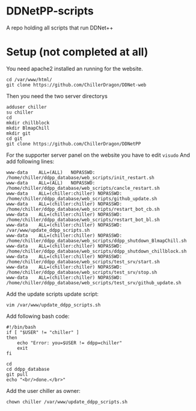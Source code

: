 # DDNetPP-scripts
A repo holding all scripts that run DDNet++

# Setup (not completed at all)

You need apache2 installed an running for the website.
```
cd /var/www/html/
git clone https://github.com/ChillerDragon/DDNet-web
```

Then you need the two server directorys
```
adduser chiller
su chiller
cd
mkdir chillblock
mkdir BlmapChill
mkdir git
cd git
git clone https://github.com/ChillerDragon/DDNetPP
```

For the supporter server panel on the website you have to edit ``visudo``
And add following lines:
```
www-data    ALL=(ALL)   NOPASSWD: /home/chiller/ddpp_database/web_scripts/init_restart.sh
www-data    ALL=(ALL)   NOPASSWD: /home/chiller/ddpp_database/web_scripts/cancle_restart.sh
www-data    ALL=(chiller:chiller) NOPASSWD: /home/chiller/ddpp_database/web_scripts/github_update.sh
www-data    ALL=(chiller:chiller) NOPASSWD: /home/chiller/ddpp_database/web_scripts/restart_bot_cb.sh
www-data    ALL=(chiller:chiller) NOPASSWD: /home/chiller/ddpp_database/web_scripts/restart_bot_bl.sh
www-data    ALL=(chiller:chiller) NOPASSWD: /var/www/update_ddpp_scripts.sh
www-data    ALL=(chiller:chiller) NOPASSWD: /home/chiller/ddpp_database/web_scripts/ddpp_shutdown_BlmapChill.sh
www-data    ALL=(chiller:chiller) NOPASSWD: /home/chiller/ddpp_database/web_scripts/ddpp_shutdown_chillblock.sh
www-data    ALL=(chiller:chiller) NOPASSWD: /home/chiller/ddpp_database/web_scripts/test_srv/start.sh
www-data    ALL=(chiller:chiller) NOPASSWD: /home/chiller/ddpp_database/web_scripts/test_srv/stop.sh
www-data    ALL=(chiller:chiller) NOPASSWD: /home/chiller/ddpp_database/web_scripts/test_srv/github_update.sh
```

Add the update scripts update script:

``vim /var/www/update_ddpp_scripts.sh``


Add following bash code:

```
#!/bin/bash
if [ "$USER" != "chiller" ]
then
    echo "Error: you=$USER != ddpp=chiller"
    exit
fi

cd
cd ddpp_database
git pull
echo "<br/>done.</br>"
```

Add the user chiller as owner:
```
chown chiller /var/www/update_ddpp_scripts.sh
```

